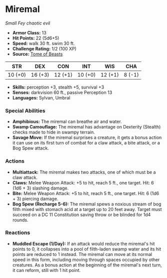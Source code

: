 # Miremal

*Small* *Fey* *chaotic evil*

- **Armor Class:** 13
- **Hit Points:** 22 (5d6+5)
- **Speed:** walk 30 ft. swim 30 ft.
- **Challenge Rating:** 1/2 (100 XP)
- **Source:** [Tome of Beasts](https://koboldpress.com/kpstore/product/tome-of-beasts-for-5th-edition-print/)

| STR | DEX | CON | INT | WIS | CHA |
| --- | --- | --- | --- | --- | --- |
| 10 (+0) | 16 (+3) | 12 (+1) | 10 (+0) | 12 (+1) | 8 (-1) |

- **Skills:** perception +3, stealth +5, survival +3
- **Senses:** darkvision 60 ft., passive Perception 13
- **Languages:** Sylvan, Umbral
### Special Abilities
- **Amphibious:** The miremal can breathe air and water.
- **Swamp Camouflage:** The miremal has advantage on Dexterity (Stealth) checks made to hide in swampy terrain.
- **Savage Move:** If the miremal surprises a creature, it gets a bonus action it can use on its first turn of combat for a claw attack, a bite attack, or a Bog Spew attack.
### Actions
- **Multiattack:** The miremal makes two attacks, one of which must be a claw attack.
- **Claws:** Melee Weapon Attack: +5 to hit, reach 5 ft., one target. Hit: 6 (1d6 + 3) slashing damage.
- **Bite:** Melee Weapon Attack: +5 to hit, reach 5 ft., one target. Hit: 6 (1d6 + 3) piercing damage.
- **Bog Spew (Recharge 5-6):** The miremal spews a noxious stream of bog filth mixed with stomach acid at a target up to 20 feet away. Target must succeed on a DC 11 Constitution saving throw or be blinded for 1d4 rounds.
### Reactions
- **Muddled Escape (1/Day):** If an attack would reduce the miremal's hit points to 0, it collapses into a pool of filth-laden swamp water and its hit points are reduced to 1 instead. The miremal can move at its normal speed in this form, including moving through spaces occupied by other creatures. As a bonus action at the beginning of the miremal's next turn, it can reform, still with 1 hit point.
